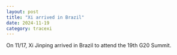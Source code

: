 ```yaml
---
layout: post
title: "Xi arrived in Brazil"
date: 2024-11-19
category: tracexi
---
```


On 11/17, Xi Jinping arrived in Brazil to attend the 19th G20 Summit.